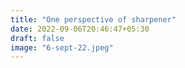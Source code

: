 ```yaml
---
title: "One perspective of sharpener"
date: 2022-09-06T20:46:47+05:30
draft: false
image: "6-sept-22.jpeg"
---
```

